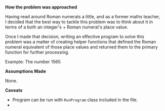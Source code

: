 **How the problem was approached**

Having read around Roman numerals a little, and as a former maths teacher, 
I decided that the best way to tackle this problem was to think about it 
in terms of a both an integer's + Roman numeral's place value. 

Once I made that decision, writing an effective program to solve this 
problem was a matter of creating helper functions that defined the Roman 
numeral equivalent of those place values and returned them to the 
primary function for further processing.

Example: 
The number 1565 

**Assumptions Made**

None.

**Caveats**

- Program can be run with `RunProgram` class included in the file. 
- 
